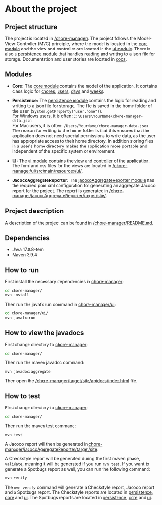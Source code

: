 # About the project
## Project structure
The project is located in [/chore-manager/](/chore-manager/). The project follows the Model-View-Controller (MVC) principle, where the model is located in the [core module](/chore-manager/core/) and the view and controller are located in the [ui module](/chore-manager/ui/). There is also a [persistence module](/chore-manager/persistence) that handles reading and writing to a json file for storage. Documentation and user stories are located in [docs](/docs/).

## Modules
- **Core:** The [core module](/chore-manager/core/) contains the model of the application. It contains class logic for [chores](/chore-manager/core/src/main/java/core/Data/Chore.java), [users](/chore-manager/core/src/main/java/core/Data/Person.java), [days](/chore-manager/core/src/main/java/core/Data/Day.java) and [weeks](/chore-manager/core/src/main/java/core/Data/Week.java).

- **Persistence:** The [persistence module](/chore-manager/persistence/) contains the logic for reading and writing to a json file for storage. The file is saved in the home folder of the user. (`System.getProperty("user.home")`). \
For Windows users, it is often: `C:\Users\YourName\chore-manager-data.json`\
For Mac users, it is often:
`/Users/YourName/chore-manager-data.json` \
The reason for writing to the home folder is that this ensures that the application does not need special permissions to write data, as the user has appropriate access to their home directory. In addition storing files in a user's home directory makes the application more portable and independent of the specific system or environment.

- **UI:** The [ui module](/chore-manager/ui/) contains the [view](/chore-manager/ui/src/main/java/ui/ViewClasses/) and [controller](/chore-manager/ui/src/main/java/ui/AppController.java) of the application. The fxml and css files for the views are located in [/chore-manager/ui/src/main/resources/ui/](/chore-manager/ui/src/main/resources/ui/).

- **JacocoAggregateReporter:** The [jacocoAggregateReporter module](/chore-manager/jacocoAggregateReporter/) has the required pom.xml configuration for generating an aggregate Jacoco report for the project. The report is generated in [/chore-manager/jacocoAggregateReporter/target/site/](/chore-manager/jacocoAggregateReporter/target/site/).

## Project description
A description of the project can be found in [/chore-manager/README.md](/chore-manager/README.md).

## Dependencies
- Java 17.0.8-tem
- Maven 3.9.4

## How to run
First install the necessary dependencies in [chore-manager](/chore-manager/):

```bash
cd chore-manager/
mvn install 
```

Then run the javafx run command in [chore-manager/ui](/chore-manager/ui/):

```bash
cd chore-manager/ui/
mvn javafx:run
```

## How to view the javadocs
First change directory to [chore-manager](/chore-manager/):

```bash
cd chore-manager/
```

Then run the maven javadoc command:

```bash
mvn javadoc:aggregate
```

Then open the [/chore-manager/target/site/apidocs/index.html](/chore-manager/target/site/apidocs/index.html) file.


## How to test
First change directory to [chore-manager](/chore-manager/):

```bash
cd chore-manager/
```

Then run the maven test command:

```bash
mvn test
```

A Jacoco report will then be generated in [chore-manager/jacocoAggregateReporter/target/site](/chore-manager/jacocoAggregateReporter/target/site/).

A Checkstyle report will be generated during the first maven phase, `validate`, meaning it will be generated if you run `mvn test`. If you want to generate a Spotbugs report as well, you can run the following command:

```bash
mvn verify
```

The `mvn verify` command will generate a Checkstyle report, Jacoco report and a Spotbugs report. The Checkstyle reports are located in [persistence](/chore-manager/persistence/target/checkstyle-result.xml), [core](/chore-manager/core/target/checkstyle-result.xml) and [ui](/chore-manager/ui/target/checkstyle-result.xml). The Spotbugs reports are located in [persistence](/chore-manager/persistence/target/spotbugs.html), [core](/chore-manager/core/target/spotbugs.html) and [ui](/chore-manager/ui/target/spotbugs.html).
